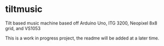 tiltmusic
=========

Tilt based music machine based off Arduino Uno, ITG 3200, Neopixel 8x8 grid, and VS1053

This is a work in progress project, the readme will be added at a later time.
